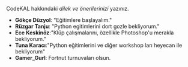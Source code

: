 CodeKAL hakkındaki _dilek ve önerilerinizi_ yazınız.

- **Gökçe Düzyol**: "Eğitimlere başlayalım."
- **Rüzgar Tanju**: "Python egitimlerini dort gozle bekliyorum."
- **Ece Keskinöz**:"Klüp çalışmalarını, özellikle Photoshop'u merakla bekliyorum."
- **Tuna Karacı**:"Python eğitimlerini ve diğer workshop ları heyecan ile bekliyorum"
- **Gamer_Gurl**: Fortnut turnuvaları olsun.
